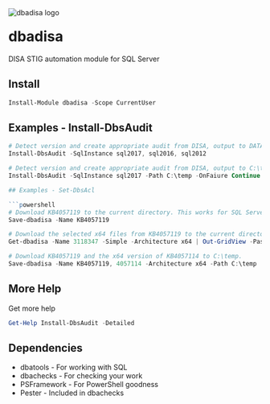 <img align="left" src=https://user-images.githubusercontent.com/8278033/68294422-6ea7c200-0090-11ea-851d-bbaf10dc4d96.png alt="dbadisa logo">

# dbadisa
DISA STIG automation module for SQL Server

## Install

```powershell
Install-Module dbadisa -Scope CurrentUser
```

## Examples - Install-DbsAudit

```powershell
# Detect version and create appropriate audit from DISA, output to DATA\Stig\, shutdown on failulre
Install-DbsAudit -SqlInstance sql2017, sql2016, sql2012

# Detect version and create appropriate audit from DISA, output to C:\temp, continue on failulre
Install-DbsAudit -SqlInstance sql2017 -Path C:\temp -OnFaiure Continue

## Examples - Set-DbsAcl

```powershell
# Download KB4057119 to the current directory. This works for SQL Server or any other KB.
Save-dbadisa -Name KB4057119

# Download the selected x64 files from KB4057119 to the current directory.
Get-dbadisa -Name 3118347 -Simple -Architecture x64 | Out-GridView -Passthru | Save-dbadisa

# Download KB4057119 and the x64 version of KB4057114 to C:\temp.
Save-dbadisa -Name KB4057119, 4057114 -Architecture x64 -Path C:\temp
```

## More Help

Get more help

```powershell
Get-Help Install-DbsAudit -Detailed
```
## Dependencies

- dbatools - For working with SQL
- dbachecks - For checking your work
- PSFramework - For PowerShell goodness
- Pester - Included in dbachecks